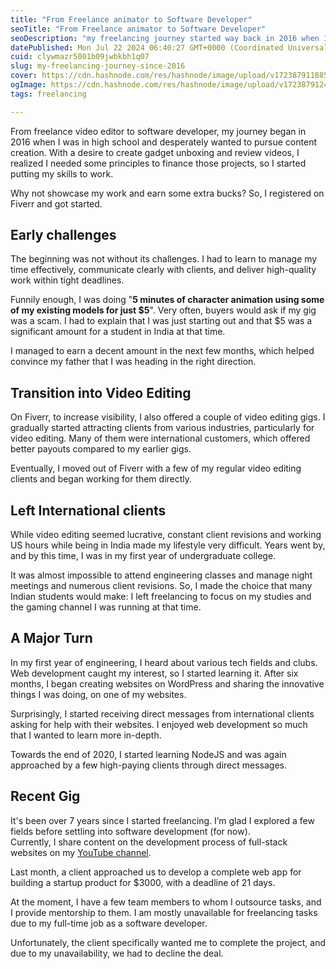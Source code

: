 ```yaml
---
title: "From Freelance animator to Software Developer"
seoTitle: "From Freelance animator to Software Developer"
seoDescription: "my freelancing journey started way back in 2016 when I was still in school. Driven by a passion to earn some extra pocket money with my existing skills, I b"
datePublished: Mon Jul 22 2024 06:40:27 GMT+0000 (Coordinated Universal Time)
cuid: clywmazr5001b09jwbkbh1q07
slug: my-freelancing-journey-since-2016
cover: https://cdn.hashnode.com/res/hashnode/image/upload/v1723879118850/71735401-b05d-4a17-af31-d9bad6bdbdfd.png
ogImage: https://cdn.hashnode.com/res/hashnode/image/upload/v1723879124430/0f53f3f3-fcb6-4360-922b-11c57f4dcb8c.png
tags: freelancing

---
```


From freelance video editor to software developer, my journey began in 2016 when I was in high school and desperately wanted to pursue content creation. With a desire to create gadget unboxing and review videos, I realized I needed some principles to finance those projects, so I started putting my skills to work.

Why not showcase my work and earn some extra bucks? So, I registered on Fiverr and got started.

## Early challenges

The beginning was not without its challenges. I had to learn to manage my time effectively, communicate clearly with clients, and deliver high-quality work within tight deadlines.

Funnily enough, I was doing "**5 minutes of character animation using some of my existing models for just $5**". Very often, buyers would ask if my gig was a scam. I had to explain that I was just starting out and that $5 was a significant amount for a student in India at that time.

I managed to earn a decent amount in the next few months, which helped convince my father that I was heading in the right direction.

## Transition into Video Editing

On Fiverr, to increase visibility, I also offered a couple of video editing gigs. I gradually started attracting clients from various industries, particularly for video editing. Many of them were international customers, which offered better payouts compared to my earlier gigs.

Eventually, I moved out of Fiverr with a few of my regular video editing clients and began working for them directly.

## Left International clients

While video editing seemed lucrative, constant client revisions and working US hours while being in India made my lifestyle very difficult. Years went by, and by this time, I was in my first year of undergraduate college.

It was almost impossible to attend engineering classes and manage night meetings and numerous client revisions. So, I made the choice that many Indian students would make: I left freelancing to focus on my studies and the gaming channel I was running at that time.

## A Major Turn

In my first year of engineering, I heard about various tech fields and clubs. Web development caught my interest, so I started learning it. After six months, I began creating websites on WordPress and sharing the innovative things I was doing, on one of my websites.

Surprisingly, I started receiving direct messages from international clients asking for help with their websites. I enjoyed web development so much that I wanted to learn more in-depth.

Towards the end of 2020, I started learning NodeJS and was again approached by a few high-paying clients through direct messages.

## Recent Gig

It's been over 7 years since I started freelancing. I’m glad I explored a few fields before settling into software development (for now).  
Currently, I share content on the development process of full-stack websites on my [YouTube channel](https://youtube.com/@indgeek).

Last month, a client approached us to develop a complete web app for building a startup product for $3000, with a deadline of 21 days.

At the moment, I have a few team members to whom I outsource tasks, and I provide mentorship to them. I am mostly unavailable for freelancing tasks due to my full-time job as a software developer.

Unfortunately, the client specifically wanted me to complete the project, and due to my unavailability, we had to decline the deal.